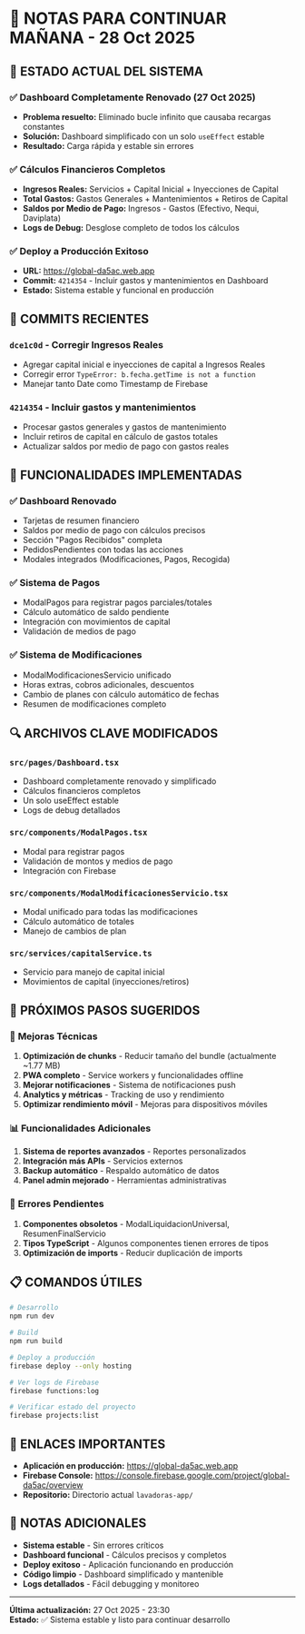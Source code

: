 # 📝 NOTAS PARA CONTINUAR MAÑANA - 28 Oct 2025

## 🎯 ESTADO ACTUAL DEL SISTEMA

### ✅ **Dashboard Completamente Renovado (27 Oct 2025)**
- **Problema resuelto:** Eliminado bucle infinito que causaba recargas constantes
- **Solución:** Dashboard simplificado con un solo `useEffect` estable
- **Resultado:** Carga rápida y estable sin errores

### ✅ **Cálculos Financieros Completos**
- **Ingresos Reales:** Servicios + Capital Inicial + Inyecciones de Capital
- **Total Gastos:** Gastos Generales + Mantenimientos + Retiros de Capital
- **Saldos por Medio de Pago:** Ingresos - Gastos (Efectivo, Nequi, Daviplata)
- **Logs de Debug:** Desglose completo de todos los cálculos

### ✅ **Deploy a Producción Exitoso**
- **URL:** https://global-da5ac.web.app
- **Commit:** `4214354` - Incluir gastos y mantenimientos en Dashboard
- **Estado:** Sistema estable y funcional en producción

## 🔧 **COMMITS RECIENTES**

### `dce1c0d` - Corregir Ingresos Reales
- Agregar capital inicial e inyecciones de capital a Ingresos Reales
- Corregir error `TypeError: b.fecha.getTime is not a function`
- Manejar tanto Date como Timestamp de Firebase

### `4214354` - Incluir gastos y mantenimientos
- Procesar gastos generales y gastos de mantenimiento
- Incluir retiros de capital en cálculo de gastos totales
- Actualizar saldos por medio de pago con gastos reales

## 🚀 **FUNCIONALIDADES IMPLEMENTADAS**

### ✅ **Dashboard Renovado**
- Tarjetas de resumen financiero
- Saldos por medio de pago con cálculos precisos
- Sección "Pagos Recibidos" completa
- PedidosPendientes con todas las acciones
- Modales integrados (Modificaciones, Pagos, Recogida)

### ✅ **Sistema de Pagos**
- ModalPagos para registrar pagos parciales/totales
- Cálculo automático de saldo pendiente
- Integración con movimientos de capital
- Validación de medios de pago

### ✅ **Sistema de Modificaciones**
- ModalModificacionesServicio unificado
- Horas extras, cobros adicionales, descuentos
- Cambio de planes con cálculo automático de fechas
- Resumen de modificaciones completo

## 🔍 **ARCHIVOS CLAVE MODIFICADOS**

### `src/pages/Dashboard.tsx`
- Dashboard completamente renovado y simplificado
- Cálculos financieros completos
- Un solo useEffect estable
- Logs de debug detallados

### `src/components/ModalPagos.tsx`
- Modal para registrar pagos
- Validación de montos y medios de pago
- Integración con Firebase

### `src/components/ModalModificacionesServicio.tsx`
- Modal unificado para todas las modificaciones
- Cálculo automático de totales
- Manejo de cambios de plan

### `src/services/capitalService.ts`
- Servicio para manejo de capital inicial
- Movimientos de capital (inyecciones/retiros)

## 🎯 **PRÓXIMOS PASOS SUGERIDOS**

### 🔧 **Mejoras Técnicas**
1. **Optimización de chunks** - Reducir tamaño del bundle (actualmente ~1.77 MB)
2. **PWA completo** - Service workers y funcionalidades offline
3. **Mejorar notificaciones** - Sistema de notificaciones push
4. **Analytics y métricas** - Tracking de uso y rendimiento
5. **Optimizar rendimiento móvil** - Mejoras para dispositivos móviles

### 📊 **Funcionalidades Adicionales**
1. **Sistema de reportes avanzados** - Reportes personalizados
2. **Integración más APIs** - Servicios externos
3. **Backup automático** - Respaldo automático de datos
4. **Panel admin mejorado** - Herramientas administrativas

### 🐛 **Errores Pendientes**
1. **Componentes obsoletos** - ModalLiquidacionUniversal, ResumenFinalServicio
2. **Tipos TypeScript** - Algunos componentes tienen errores de tipos
3. **Optimización de imports** - Reducir duplicación de imports

## 📋 **COMANDOS ÚTILES**

```bash
# Desarrollo
npm run dev

# Build
npm run build

# Deploy a producción
firebase deploy --only hosting

# Ver logs de Firebase
firebase functions:log

# Verificar estado del proyecto
firebase projects:list
```

## 🔗 **ENLACES IMPORTANTES**

- **Aplicación en producción:** https://global-da5ac.web.app
- **Firebase Console:** https://console.firebase.google.com/project/global-da5ac/overview
- **Repositorio:** Directorio actual `lavadoras-app/`

## 📝 **NOTAS ADICIONALES**

- **Sistema estable** - Sin errores críticos
- **Dashboard funcional** - Cálculos precisos y completos
- **Deploy exitoso** - Aplicación funcionando en producción
- **Código limpio** - Dashboard simplificado y mantenible
- **Logs detallados** - Fácil debugging y monitoreo

---

**Última actualización:** 27 Oct 2025 - 23:30  
**Estado:** ✅ Sistema estable y listo para continuar desarrollo
